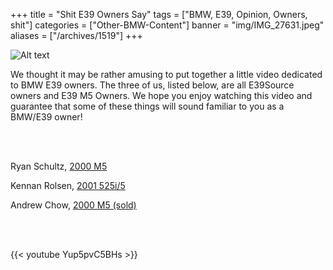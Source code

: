 +++
title = "Shit E39 Owners Say"
tags = ["BMW, E39, Opinion, Owners, shit"]
categories = ["Other-BMW-Content"]
banner = "img/IMG_27631.jpeg"
aliases = ["/archives/1519"]
+++

![Alt text](https://e39source.com/wp-content/uploads/2013/09/IMG_27631.jpg)

We thought it may be rather amusing to put together a little video dedicated to BMW E39 owners.  The three of us, listed below, are all E39Source owners and E39 M5 Owners.  We hope you enjoy watching this video and guarantee that some of these things will sound familiar to you as a BMW/E39 owner!

&nbsp;<br/><br/>

Ryan Schultz, [2000 M5](http://e39source.com/archives/187)

Kennan Rolsen, [2001 525i/5](http://e39source.com/archives/1011)

Andrew Chow, [2000 M5 (sold)](http://e39source.com/archives/364)

&nbsp;<br/><br/>

{{< youtube Yup5pvC5BHs >}}

&nbsp;<br/><br/>